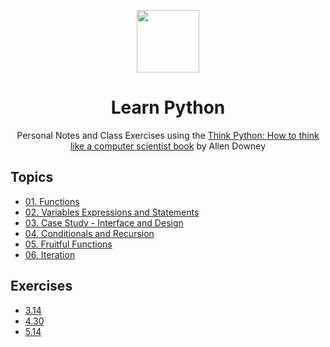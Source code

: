 <p align="center">
<img width="100" src="https://github.com/Evavic44/learn_python/assets/62628408/16ce3d59-ed38-4bc8-92a7-ebe980e47505">
</p>

<h1 align="center">Learn Python</h1>
<p align="center">Personal Notes and Class Exercises using the <a href="https://greenteapress.com/wp/think-python-2e/">Think Python: How to think like a computer scientist book</a> by Allen Downey</p>

## Topics
- [01. Functions](01-functions.py)
- [02. Variables Expressions and Statements](02-variables_expressions_statements.py)
- [03. Case Study - Interface and Design](03-case_study.py)
- [04. Conditionals and Recursion](04-conditionals_recursion.py)
- [05. Fruitful Functions](05_fruitful_functions.py)
- [06. Iteration](06_iteration.py)


## Exercises
- [3.14](exercise/3.14.py)
- [4.30](exercise/4.30.py)
- [5.14](exercise/5.14.py)

<!-- References: -->
[think_python]: https://greenteapress.com/wp/think-python-2e/